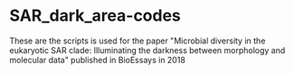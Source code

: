 # SAR_dark_area-codes
These are the scripts is used for the paper "Microbial diversity in the eukaryotic SAR clade: Illuminating the darkness between morphology and molecular data" published in BioEssays in 2018
